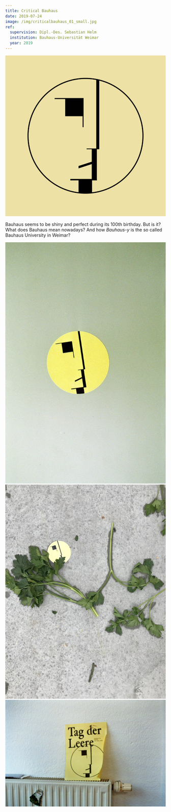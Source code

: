 ```yaml
---
title: Critical Bauhaus
date: 2019-07-24
image: /img/criticalbauhaus_01_small.jpg
ref:
  supervision: Dipl.-Des. Sebastian Helm
  institution: Bauhaus-Universität Weimar
  year: 2019
---
```


![Critical Bauhaus](/img/criticalbauhaus_01.jpg)

Bauhaus seems to be shiny and perfect during its 100th birthday. But is it? What does Bauhaus mean nowadays? And how _Bauhaus-y_ is the so called Bauhaus University in Weimar?

![Critical Bauhaus on the Door](/img/criticalbauhaus_02.jpg)
![Critical Bauhaus served with Parsley](/img/criticalbauhaus_03.jpg)
![Critical Bauhaus Poster for Tag der Leere on bauhaus.fm](/img/criticalbauhaus_04.jpg)
